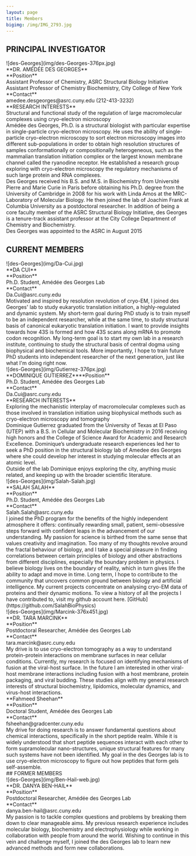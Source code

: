 ```yaml
---
layout: page
title: Members
bigimg: /img/IMG_2793.jpg
---
```


## PRINCIPAL INVESTIGATOR
<div class="row">
  <div class="col-md-5" markdown="1">
  ![des-Georges](img/des-Georges-376px.jpg)<br>**DR. AMÉDÉE DES GEORGES**<br>**Position** <br>Assistant Professor of Chemistry, ASRC Structural Biology Initiative <br>Assistant Professor of Chemistry Biochemistry, City College of New York <br>**Contact**<br>amedee.desgeorges@asrc.cuny.edu (212-413-3232)<br>**RESEARCH INTERESTS** <br>Structural and functional study of the regulation of large macromolecular complexes using cryo-electron microscopy
  </div>
  <div class="col-md-7" markdown="1">
   Amédée des Georges, Ph.D. is a structural biologist with particular expertise in single-particle cryo-electron microscopy. He uses the ability of single-particle cryo-electron microscopy to sort electron microscopy images into different sub-populations in order to obtain high resolution structures of samples conformationally or compositionally heterogeneous, such as the mammalian translation initiation complex or the largest known membrane channel called the ryanodine receptor. He established a research group exploring with cryo-electron microscopy the regulatory mechanisms of such large protein and RNA complexes.<br>Des Georges received his B.S. and M.S. in Biochemistry from Université Pierre and Marie Curie in Paris before obtaining his Ph.D. degree from the University of Cambridge in 2008 for his work with Linda Amos at the MRC-Laboratory of Molecular Biology. He then joined the lab of Joachim Frank at Columbia University as a postdoctoral researcher. In addition of being a core faculty member of the ASRC Structural Biology Initiative, des Georges is a tenure-track assistant professor at the City College Department of Chemistry and Biochemistry.<br>Des Georges was appointed to the ASRC in August 2015 
  </div>
</div>

## CURRENT MEMBERS
<div class="row">
  <div class="col-md-5" markdown="1">
  ![des-Georges](img/Da-Cui.jpg)<br>**DA CUI**<br>**Position**<br>Ph.D. Student, Amédée des Georges Lab <br>**Contact** <br>Da.Cui@asrc.cuny.edu
  </div>
  <div class="col-md-7" markdown="1">
  Motivated and inspired by resolution revolution of cryo-EM, I joined des Georges' lab to study eukaryotic translation initiation, a highly-regulated and dynamic system. My short-term goal during PhD study is to train myself to be an independent researcher, while at the same time, to study structural basis of canonical eukaryotic translation initiation. I want to provide insights towards how 43S is formed and how 43S scans along mRNA to promote codon recognition. My long-term goal is to start my own lab in a research institute, continuing to study the structural basis of central dogma using biophysical and biochemical tools. More importantly, I hope to train future PhD students into independent researcher of the next generation, just like what I'm doing right now.
  </div>
</div>

<div class="row">
  <div class="col-md-5" markdown="1">
  ![des-Georges](img/Gutierrez-376px.jpg)<br>**DOMINIQUE GUTIERREZ****Position**<br>Ph.D. Student, Amédée des Georges Lab <br>**Contact** <br>Da.Cui@asrc.cuny.edu<br>**RESEARCH INTERESTS**<br>Exploring the mechanistic interplay of macromolecular complexes such as those involved in translation initiation using biophysical methods such as cryo-electron microscopy and tomography
  </div>
  <div class="col-md-7" markdown="1">
  Dominique Gutierrez graduated from the University of Texas at El Paso (UTEP) with a B.S. in Cellular and Molecular Biochemistry in 2016 receiving high honors and the College of Science Award for Academic and Research Excellence. Dominique’s undergraduate research experiences led her to seek a PhD position in the structural biology lab of Amedee des Georges where she could develop her interest in studying molecular effects at an atomic level.<br>Outside of the lab Dominique enjoys exploring the city, anything music related, and keeping up with the broader scientific literature.
  </div>
</div>

<div class="row">
  <div class="col-md-5" markdown="1">
  ![des-Georges](img/Salah-Salah.jpg)<br>**SALAH SALAH**<br>**Position**<br>Ph.D. Student, Amédée des Georges Lab<br>**Contact**<br>Salah.Salah@asrc.cuny.edu
  </div>
  <div class="col-md-7" markdown="1">
  I joined the PhD program for the benefits of the highly independent atmosphere it offers: continually rewarding small, patient, semi-obsessive steps forward with confident leaps in the advancement of our understanding. My passion for science is birthed from the same sense that values creativity and imagination. Too many of my thoughts revolve around the fractal behaviour of biology, and I take a special pleasure in finding correlations between certain principles of biology and other abstractions from different disciplines, especially the boundary problem in physics. I believe biology lives on the boundary of reality, which in turn gives life the ability to adapt and move in time. Long term, I hope to contribute to the community that uncovers common ground between biology and artificial intelligence. My current projects concentrate on analysing cryo-EM data of proteins and their dynamic motions. To view a history of all the projects I have contributed to, visit my github account here. [GitHub](https://github.com/SalahBioPhysics)
  </div>
</div>

<div class="row">
  <div class="col-md-5" markdown="1">
  ![des-Georges](img/Marcink-376x451.jpg)<br>**DR. TARA MARCINK**<br>**Position**<br>Postdoctoral Researcher, Amédée des Georges Lab<br>**Contact**<br>tara.marcink@asrc.cuny.edu
  </div>
  <div class="col-md-7" markdown="1">
  My drive is to use cryo-electron tomography as a way to  understand protein-protein interactions on membrane surfaces in near cellular conditions. Currently, my research is focused on identifying mechanisms of fusion at the viral-host surface. In the future I am interested in other viral-host membrane interactions including fusion with a host membrane, protein packaging, and viral budding. These studies align with my general research interests of structural biochemistry, lipidomics, molecular dynamics, and virus-host interactions.
  </div>
</div>

<div class="row">
  <div class="col-md-5" markdown="1">
**Fahmeed Sheehan**<br>**Position**<br>Doctoral Student, Amédée des Georges Lab<br>**Contact**<br>fsheehan@gradcenter.cuny.edu
  </div>
  <div class="col-md-7" markdown="1">
  My drive for doing research is to answer fundamental questions about chemical interactions, specifically in the short peptide realm. While it is widely understood that short peptide sequences interact with each other to form supramolecular nano-structures, unique structural features for many such systems have not been identified. My goal in the des Georges lab is to use cryo-electron microscopy to figure out how peptides that form gels self-assemble.
  </div>
</div>
## FORMER MEMBERS
<div class="row">
  <div class="col-md-5" markdown="1">
 ![des-Georges](img/Ben-Hail-web.jpg)<br>**DR. DANYA BEN-HAIL**<br>**Position**<br>Postdoctoral Researcher, Amédée des Georges Lab<br>**Contact**<br>danya.ben-hail@asrc.cuny.edu
  </div>
  <div class="col-md-7" markdown="1">
  My passion is to tackle complex questions and problems by breaking them down to clear manageable aims.
My previous research experience includes molecular biology, biochemistry and electrophysiology while working in collaboration with people from around the world. Wishing to continue in this vein and challenge myself, I joined the des Georges lab to learn new advanced methods and form new collaborations. 
  </div>
</div>






